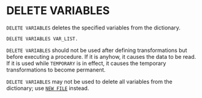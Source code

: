 # DELETE VARIABLES

`DELETE VARIABLES` deletes the specified variables from the dictionary.

```
DELETE VARIABLES VAR_LIST.
```

`DELETE VARIABLES` should not be used after defining transformations
but before executing a procedure.  If it is anyhow, it causes the data
to be read.  If it is used while `TEMPORARY` is in effect, it causes
the temporary transformations to become permanent.

`DELETE VARIABLES` may not be used to delete all variables from the
dictionary; use [`NEW FILE`](new-file.html) instead.

